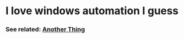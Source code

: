 # I love windows automation I guess
### See related: [Another Thing](https://github.com/Zane-Reisbig/Automation-Reborn)